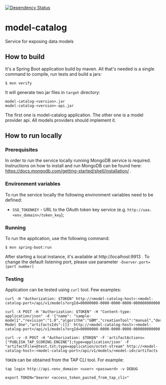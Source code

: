 [![Dependency Status](https://www.versioneye.com/user/projects/57236d4cba37ce00350af79b/badge.svg?style=flat)](https://www.versioneye.com/user/projects/57236d4cba37ce00350af79b)

# model-catalog
Service for exposing data models

## How to build
It's a Spring Boot application build by maven. All that's needed is a single command to compile, run tests and build a jars:
```
$ mvn verify
```
It will generate two jar files in `target` directory:
```
model-catalog-<version>.jar
model-catalog-<version>-api.jar
```
The first one is model-catalog application. The other one is a model provider api. All models providers should implement it.

## How to run locally

### Prerequisites
In order to run the service locally running MongoDB service is required.
Instructions on how to install and run MongoDB can be found here: https://docs.mongodb.com/getting-started/shell/installation/ .

### Environment variables
To run the service locally the following environment variables need to be defined:

* `SSO_TOKENKEY` - URL to the OAuth token key service (e.g. `http://uaa.<env_domain>/token_key`);

### Running
To run the application, use the following command:
```
$ mvn spring-boot:run
```
After starting a local instance, it's available at http://localhost:9913 .
To change the default listening port, please use parameter ``-Dserver.port=[port number]``

### Testing
Application can be tested using `curl` tool. Few examples:

```
curl -H "Authorization: $TOKEN" http://<model-catalog-host>:<model-catalog-port>/api/v1/models?orgId=00000000-0000-0000-0000-000000000000

curl -X POST -H "Authorization: $TOKEN" -H "Content-type: application/json" -d '{"name": "sample-model1","revision":"1.0","algorithm":"GBM","creationTool":"manual","description":"Sample Model One","artifactsIds":[]}' http://<model-catalog-host>:<model-catalog-port>/api/v1/models?orgId=00000000-0000-0000-0000-000000000000

curl -v -X POST -H "Authorization: $TOKEN" -F 'artifactActions=["PUBLISH_TAP_SCORING_ENGINE"];type=application/json' -F "artifactFile=@test.txt;type=application/octet-stream" http://<model-catalog-host>:<model-catalog-port>/api/v1/models/<model-id>/artifacts

```

`TOKEN` can be obtained from the TAP CLI tool. For example:
```
tap login http://api.<env_domain> <user> <password> -v DEBUG

export TOKEN="bearer <access_token_pasted_from_tap_cli>"
```
